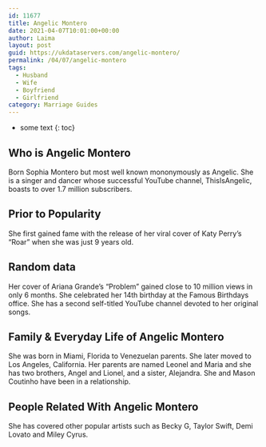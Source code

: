 ```yaml
---
id: 11677
title: Angelic Montero
date: 2021-04-07T10:01:00+00:00
author: Laima
layout: post
guid: https://ukdataservers.com/angelic-montero/
permalink: /04/07/angelic-montero
tags:
  - Husband
  - Wife
  - Boyfriend
  - Girlfriend
category: Marriage Guides
---
```


* some text
{: toc}


## Who is Angelic Montero
                  
                  
                  
Born Sophia Montero but most well known mononymously as Angelic. She is a singer and dancer whose successful YouTube channel, ThisIsAngelic, boasts to over 1.7 million subscribers.
                  
              
            
              
            
                
                
                
## Prior to Popularity
                  
                  
                  
She first gained fame with the release of her viral cover of Katy Perry&#8217;s &#8220;Roar&#8221; when she was just 9 years old.
                  
              
            
              
            
                
                
                
## Random data
                  
                  
                  
Her cover of Ariana Grande&#8217;s &#8220;Problem&#8221; gained close to 10 million views in only 6 months. She celebrated her 14th birthday at the Famous Birthdays office. She has a second self-titled YouTube channel devoted to her original songs.
                  
              
            
              
            
                
                
                
## Family & Everyday Life of Angelic Montero
                  
                  
                  
She was born in Miami, Florida to Venezuelan parents. She later moved to Los Angeles, California. Her parents are named Leonel and Maria and she has two brothers, Angel and Lionel, and a sister, Alejandra. She and Mason Coutinho have been in a relationship.
                  
              
            
              
            
                
                
                
## People Related With Angelic Montero
                  
                  
                  
She has covered other popular artists such as Becky G, Taylor Swift, Demi Lovato and Miley Cyrus.
                  
              
            
              
            
                
              
            
              
              
            
            
              
            
          
          
          